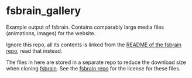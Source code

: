 # fsbrain_gallery
Example output of fsbrain. Contains comparably large media files (animations, images) for the website.

Ignore this repo, all its contents is linked from the [README of the fsbrain repo](https://github.com/dfsp-spirit/fsbrain), read that instead.

The files in here are stored in a separate repo to reduce the download size when cloning [fsbrain](https://github.com/dfsp-spirit/fsbrain). See the [fsbrain repo](https://github.com/dfsp-spirit/fsbrain) for the license for these files.
